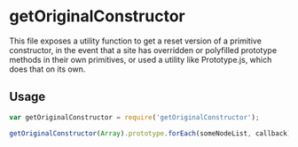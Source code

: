 # getOriginalConstructor

This file exposes a utility function to get a reset version of a primitive
constructor, in the event that a site has overridden or polyfilled prototype
methods in their own primitives, or used a utility like Prototype.js, which
does that on its own.

## Usage
```javascript
var getOriginalConstructor = require('getOriginalConstructor');

getOriginalConstructor(Array).prototype.forEach(someNodeList, callback);
```
